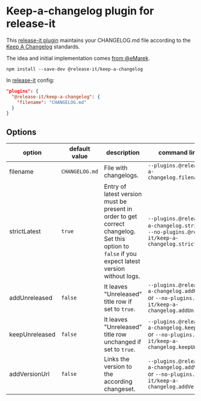 # Keep-a-changelog plugin for release-it

This [release-it plugin](https://github.com/release-it/release-it/blob/master/docs/plugins.md) maintains your
CHANGELOG.md file according to the [Keep A Changelog](https://keepachangelog.com/) standards.

The idea and initial implementation comes [from @eMarek](https://github.com/release-it/release-it/issues/662).

```
npm install --save-dev @release-it/keep-a-changelog
```

In [release-it](https://github.com/release-it/release-it) config:

```json
"plugins": {
  "@release-it/keep-a-changelog": {
    "filename": "CHANGELOG.md"
  }
}
```

## Options

| option         | default value  | description                                                                                                                                      | command line option                                                                                                 |
| -------------- | -------------- | ------------------------------------------------------------------------------------------------------------------------------------------------ | ------------------------------------------------------------------------------------------------------------------- |
| filename       | `CHANGELOG.md` | File with changelogs.                                                                                                                            | `--plugins.@release-it/keep-a-changelog.filename=OTHER.md`                                                            |
| strictLatest   | `true`         | Entry of latest version must be present in order to get correct changelog. Set this option to `false` if you expect latest version without logs. | `--plugins.@release-it/keep-a-changelog.strictLatest` or `--no-plugins.@release-it/keep-a-changelog.strictLatest`    |
| addUnreleased  | `false`        | It leaves "Unreleased" title row if set to `true`.                                                                                               | `--plugins.@release-it/keep-a-changelog.addUnreleased` or `--no-plugins.@release-it/keep-a-changelog.addUnreleased`  |
| keepUnreleased | `false`        | It leaves "Unreleased" title row unchanged if set to `true`.                                                                                     | `--plugins.@release-it/keep-a-changelog.keepUnreleased` or `--no-plugins.@release-it/keep-a-changelog.keepUnreleased`|
| addVersionUrl  | `false`        | Links the version to the according changeset.                                                                                                    | `--plugins.@release-it/keep-a-changelog.addVersionUrl` or `--no-plugins.@release-it/keep-a-changelog.addVersionUrl`  |
